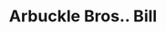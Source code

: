---
doi: 10.7916/D8349XG6
date_other: '1880'
date_other_textual: 1880-1889
form: printed ephemera
genre:
- Invoices
name:
- Arbuckle Bros.
object_in_context_url: https://biggert.cul.columbia.edu/items/view/ave_biggert_00947
subject_hierarchical_geographic:
- New York, New York, United States
subject_name:
- Arbuckle Bros.
title: Arbuckle Bros.. Bill
sort_title: Arbuckle Bros.. Bill
call_number: ave_biggert_00947
coordinates:
- 40.71277777777778,-74.00583333333333
pid: ave_biggert_00947
identifiers: ave_biggert_00947
canvas_id: ldpd:396215
permalink: "/items/ave_biggert_00947/"
layout: iiif-image-page
---